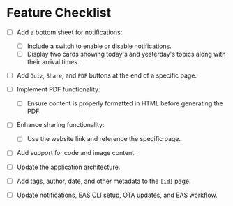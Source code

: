 # Feature Checklist

- [ ] Add a bottom sheet for notifications:
  - [ ] Include a switch to enable or disable notifications.
  - [ ] Display two cards showing today's and yesterday's topics along with their arrival times.

- [ ] Add `Quiz`, `Share`, and `PDF` buttons at the end of a specific page.

- [ ] Implement PDF functionality:
  - [ ] Ensure content is properly formatted in HTML before generating the PDF.

- [ ] Enhance sharing functionality:
  - [ ] Use the website link and reference the specific page.

- [ ] Add support for code and image content.

- [ ] Update the application architecture.

- [ ] Add tags, author, date, and other metadata to the `[id]` page.

- [ ] Update notifications, EAS CLI setup, OTA updates, and EAS workflow.